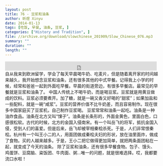 ```yaml
---
layout: post
title: 76 - 豆浆和油条
author: 昕煜 Xinyu
date: 2014-01-13
tags: [吃饭, 早餐, 油条, 豆浆, ]
categories: ["History and Tradition", ]
file: //archive.org/download/slowchinese_201909/Slow_Chinese_076.mp3
summary: ""
duration: ""
length: ""
---
```


<iframe src="https://archive.org/embed/slowchinese_201909/Slow_Chinese_076.mp3" width="500" height="30" frameborder="0" webkitallowfullscreen="true" mozallowfullscreen="true" allowfullscreen></iframe>
自从我来到欧洲留学，学会了每天早晨喝牛奶、吃麦片，但是随着离开家的时间越来越久，我开始想念豆浆和油条，还有很多其他的中式早餐。记得我上小学的时候，经常和爸爸一起到外面吃早餐。早晨的街道旁边，有很多早餐店。最常见的早餐就是豆浆和油条了。
中国人传统上不喝牛奶，而是喝豆浆。豆浆就是用黄豆做成的饮料。豆浆必须要煮开。加了糖，就是一碗又香又好喝的“甜浆”；如果加盐和一些配料，就是一碗“咸浆”。豆浆的营养价值不比牛奶差，而且容易制作。现在很多中国家庭买了豆浆机，自己制作豆浆喝。
豆浆常常和油条一起吃。油条是一种油炸食品。油条在北方又叫“馃子”。油条是长条形的，外面金黄色，里面白色，口感很松软。古代的时候，北方的金国入侵南宋。有一个叫岳飞的将军，抵抗金国入侵，受到人们的喜爱。但是后来，岳飞却被宰相秦桧杀死。于是，人们非常恨秦桧。杭州有一个叫王小二的人，用面团做成秦桧夫妇的形状，放在油里面炸，做成了食物。买的人越来越多。于是，王小二把它做得更加简单，就把两条面团粘在一起，就变成了今天的油条。
除了豆浆和油条，还有很多早餐食物。包子、馒头、鸡蛋饼、豆腐脑、粢饭团、牛肉面、粥…唯一的问题，就是很难选择。哎，我都要流口水啦！
 
